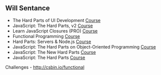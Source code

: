 
## Will Sentance

- The Hard Parts of UI Development [Course](https://coursehunter.net/course/zhestkie-chasti-razrabotki-polzovatelskogo-interfeysa)
- JavaScript: The Hard Parts, v2 [Course](https://coursehunter.net/course/javascript-zhestkie-chasti-v2)
- Learn JavaScript Closures (PRO) [Course](https://coursehunter.net/course/izuchite-zamykaniya-v-javascript)
- Functional Programming [Course](https://coursehunter.net/course/zhestkie-chasti-funkcionalnoe-programmirovanie)
- Hard Parts: Servers & Node.js [Course](https://coursehunter.net/course/zhestkie-chasti-cervery-i-node-js)
- JavaScript: The Hard Parts on Object-Oriented Programming [Course](https://coursehunter.net/course/javascript-zhestkie-chasti-obektno-orientirovannogo-programmirovaniya)
- JavaScript: The New Hard Parts [Course](https://coursehunter.net/course/javascript-novye-zhestkie-chasti)
- JavaScript: The Hard Parts [Course](https://coursehunter.net/course/javascript-zhestkie-chasti)

Challenges - http://csbin.io/functional
